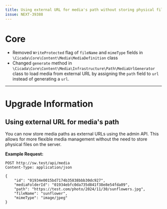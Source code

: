 ```yaml
---
title: Using external URL for media's path without storing physical files
issue: NEXT-39388
---
```

# Core
* Removed `WriteProtected` flag of `fileName` and `mimeType` fields in `\Cicada\Core\Content\Media\MediaDefinition` class
* Changed `generate` method in `\Cicada\Core\Content\Media\Infrastructure\Path\MediaUrlGenerator` class to load media from external URL by assigning the `path` field to `url` instead of generating a `url`.
___
# Upgrade Information
## Using external URL for media's path
You can now store media paths as external URLs using the admin API. This allows for more flexible media management without the need to store physical files on the server.

**Example Request:**

```http
POST http://sw.test/api/media
Content-Type: application/json

{
    "id": "01934e0015bd7174b35838bbb30dc927",
    "mediaFolderId": "01934ebfc0da735d841f38e8e54fda09",
    "path": "https://test.com/photo/2024/11/30/sunflowers.jpg",
    "fileName": "sunflower",
    "mimeType": "image/jpeg"
}
```
